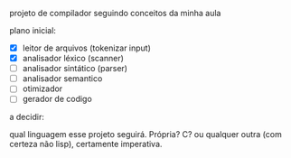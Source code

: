 projeto de compilador seguindo conceitos da minha aula

plano inicial:

- [X] leitor de arquivos (tokenizar input)
- [X] analisador léxico (scanner)
- [ ] analisador sintático (parser)
- [ ] analisador semantico 
- [ ] otimizador 
- [ ] gerador de codigo

a decidir:

qual linguagem esse projeto seguirá. Própria? C? ou qualquer outra (com certeza não lisp), certamente imperativa.
